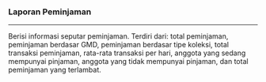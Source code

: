 ### Laporan Peminjaman
<hr>
Berisi informasi seputar peminjaman. Terdiri dari: total peminjaman, peminjaman berdasar GMD, peminjaman berdasar tipe koleksi, total transaksi peminjaman, rata-rata transaksi per hari, anggota yang sedang mempunyai pinjaman, anggota yang tidak mempunyai pinjaman, dan total peminjaman yang terlambat. 
